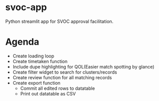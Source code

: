 # svoc-app
Python streamlit app for SVOC approval facilitation. 

# Agenda
* Create loading loop
* Create timetaken function
* Include dupe highlighting for QOL(Easier match spotting by glance)
* Create filter widget to search for clusters/records
* Create review function for all matching records
* Create export function
    * Commit all edited rows to datatable
    * Print out datatable as CSV